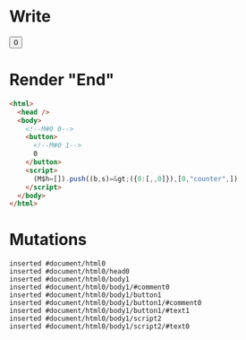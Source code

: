 # Write
  <body><!M#0 0><button><!M#0 1>0</button></body><script>(M$h=[]).push((b,s)=>({0:[,,0]}),[0,"counter",])</script>


# Render "End"
```html
<html>
  <head />
  <body>
    <!--M#0 0-->
    <button>
      <!--M#0 1-->
      0
    </button>
    <script>
      (M$h=[]).push((b,s)=&gt;({0:[,,0]}),[0,"counter",])
    </script>
  </body>
</html>
```

# Mutations
```
inserted #document/html0
inserted #document/html0/head0
inserted #document/html0/body1
inserted #document/html0/body1/#comment0
inserted #document/html0/body1/button1
inserted #document/html0/body1/button1/#comment0
inserted #document/html0/body1/button1/#text1
inserted #document/html0/body1/script2
inserted #document/html0/body1/script2/#text0
```